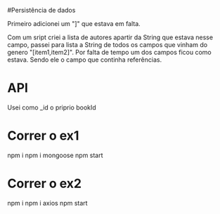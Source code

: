#Persistência de dados

Primeiro adicionei um "]" que estava em falta.

Com um sript criei a lista de autores apartir da String que estava nesse campo, passei para lista a String de todos os campos que vinham do genero "[item1,item2]". Por falta de tempo um dos campos ficou como estava. Sendo ele o campo que continha referências.

# API

Usei como _id o priprio bookId


# Correr o ex1
npm i
npm i mongoose
npm start

# Correr o ex2
npm i
npm i axios
npm start
